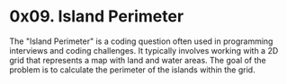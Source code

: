 # 0x09. Island Perimeter

The "Island Perimeter" is a coding question often used in programming interviews and coding challenges. It typically involves working with a 2D grid that represents a map with land and water areas. The goal of the problem is to calculate the perimeter of the islands within the grid.
